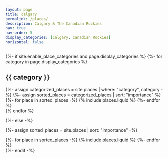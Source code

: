 ```yaml
---
layout: page
title: calgary
permalink: /places/
description: Calgary & The Canadian Rockies
nav: true
nav-order: 5
display_categories: [Calgary, Canadian Rockies]
horizontal: false
---
```


<div class="places">
{%- if site.enable_place_categories and page.display_categories %}
  <!-- Display categorized places -->
  {%- for category in page.display_categories %}
  <h2 class="category">{{ category }}</h2>
  {%- assign categorized_places = site.places | where: "category", category -%}
  {%- assign sorted_places = categorized_places | sort: "importance" %}
  <!-- Generate cards for each project -->
  <div class="grid">
    {%- for place in sorted_places -%}
      {% include places.liquid %}
    {%- endfor %}
  </div>
  {% endfor %}

{%- else -%}
<!-- Display places without categories -->
  {%- assign sorted_places = site.places | sort: "importance" -%}
  <!-- Generate cards for each project -->
  <div class="grid">
    {%- for place in sorted_places -%}
      {% include places.liquid %}
    {%- endfor %}
  </div>
{%- endif -%}
</div>